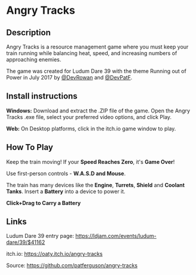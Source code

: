 # Angry Tracks

## Description

Angry Tracks is a resource management game where you must keep your train running while balancing heat, speed, and increasing numbers of approaching enemies.

The game was created for Ludum Dare 39 with the theme Running out of Power in July 2017 by [@DevRowan](https://twitter.com/DevRowan) and [@DevPatF](https://twitter.com/DevPatF).

## Install instructions

**​Windows:** ​Download and extract the .ZIP file of the game. Open the Angry Tracks .exe file, select your preferred video options, and click Play.

**​Web:**​ On Desktop platforms, click in the itch.io game window to play.

## How To Play

Keep the train moving! If your **Speed Reaches Zero**, it's **Game Over**!

Use first-person controls - **W.A.S.D and Mouse**.

The train has many devices like the **Engine**, **Turrets**, **Shield** and **Coolant Tanks**.
Insert a **Battery** into a device to power it.

**Click+Drag to Carry a Battery**

## Links

Ludum Dare 39 entry page: https://ldjam.com/events/ludum-dare/39/$41162

itch.io: https://oaty.itch.io/angry-tracks

Source: https://github.com/patferguson/angry-tracks
